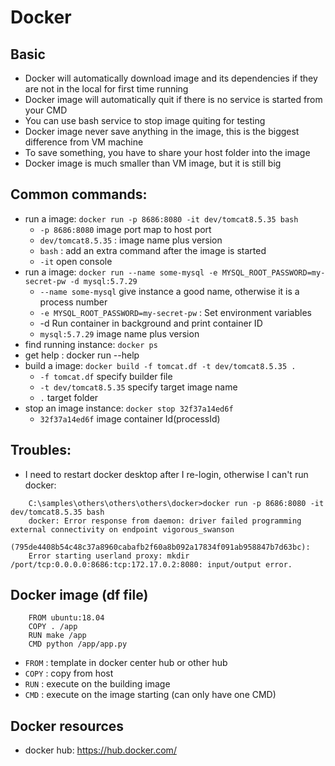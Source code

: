 # Docker

## Basic 
+ Docker will automatically download image and its dependencies if they are not in the local for first time running
+ Docker image will automatically quit if there is no service is started from your CMD
+ You can use bash service to stop image quiting for testing
+ Docker image never save anything in the image, this is the biggest difference from VM machine
+ To save something, you have to share your host folder into the image
+ Docker image is much smaller than VM image, but it is still big

## Common commands:
+ run a image: `docker run -p 8686:8080 -it dev/tomcat8.5.35 bash`
	+ `-p 8686:8080` image port map to host port 
	+ `dev/tomcat8.5.35` : image name plus version
	+ `bash` : add an extra command after the image is started
	+ `-it`  open console
+ run a image: `docker run --name some-mysql -e MYSQL_ROOT_PASSWORD=my-secret-pw -d mysql:5.7.29`
	+ `--name some-mysql` give instance a good name, otherwise it is a process number
	+ `-e MYSQL_ROOT_PASSWORD=my-secret-pw`  : Set environment variables
	+ -d Run container in background and print container ID
	+ `mysql:5.7.29`  image name plus version
+ find running instance:  `docker ps`
+ get help : docker run --help
+ build a image: `docker build -f tomcat.df -t dev/tomcat8.5.35 .`
	+ `-f tomcat.df`  specify builder file 
	+ `-t dev/tomcat8.5.35` specify target image name
	+ `.` target folder
+ stop an image instance: `docker stop 32f37a14ed6f`
	+ `32f37a14ed6f` image container Id(processId)
 
## Troubles:
+ I need to restart docker desktop after I re-login, otherwise I can't run docker:
```
	C:\samples\others\others\others\docker>docker run -p 8686:8080 -it dev/tomcat8.5.35 bash
	docker: Error response from daemon: driver failed programming external connectivity on endpoint vigorous_swanson 
	(795de4408b54c48c37a8960cabafb2f60a8b092a17834f091ab958847b7d63bc): 
	Error starting userland proxy: mkdir /port/tcp:0.0.0.0:8686:tcp:172.17.0.2:8080: input/output error.
```

## Docker image (df file)
```
	FROM ubuntu:18.04
	COPY . /app
	RUN make /app
	CMD python /app/app.py
```
+ `FROM` : template in docker center hub or other hub
+ `COPY` : copy from host
+ `RUN`  : execute on the building image
+ `CMD`  : execute on the image starting (can only have one CMD)

## Docker resources
+ docker hub:  https://hub.docker.com/
